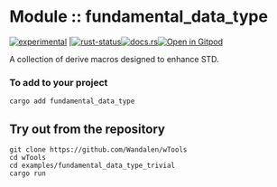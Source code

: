 <!-- {{# generate.module_header{} #}} -->

# Module :: fundamental_data_type
<!--{ generate.module_header.start() }-->
 [![experimental](https://raster.shields.io/static/v1?label=&message=experimental&color=orange)](https://github.com/emersion/stability-badges#experimental) |[![rust-status](https://github.com/Wandalen/wTools/actions/workflows/module_fundamental_data_type_push.yml/badge.svg)](https://github.com/Wandalen/wTools/actions/workflows/module_fundamental_data_type_push.yml)[![docs.rs](https://img.shields.io/docsrs/fundamental_data_type?color=e3e8f0&logo=docs.rs)](https://docs.rs/fundamental_data_type)[![Open in Gitpod](https://raster.shields.io/static/v1?label=try&message=online&color=eee&logo=gitpod&logoColor=eee)](https://gitpod.io/#RUN_PATH=.,SAMPLE_FILE=sample%2Frust%2Ffundamental_data_type_trivial%2Fsrc%2Fmain.rs,RUN_POSTFIX=--example%20fundamental_data_type_trivial/https://github.com/Wandalen/wTools)
<!--{ generate.module_header.end }-->

A collection of derive macros designed to enhance STD.

### To add to your project

``` shell
cargo add fundamental_data_type
```

## Try out from the repository

``` shell test
git clone https://github.com/Wandalen/wTools
cd wTools
cd examples/fundamental_data_type_trivial
cargo run
```
<!-- qqq : make sure it exists and working -->

